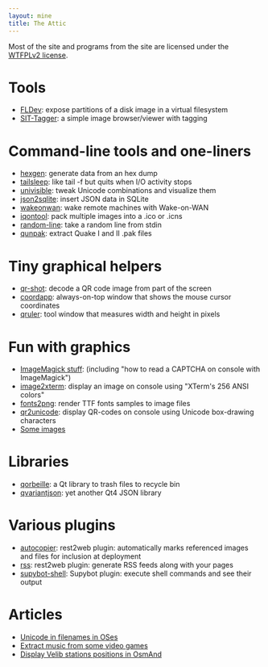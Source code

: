 ```yaml
---
layout: mine
title: The Attic
---
```


Most of the site and programs from the site are licensed under the [WTFPLv2 license](wtfpl).

# Tools #

- [FLDev](fldev): expose partitions of a disk image in a virtual filesystem
- [SIT-Tagger](sit-tagger): a simple image browser/viewer with tagging


# Command-line tools and one-liners #

- [hexgen](hexgen): generate data from an hex dump
- [tailsleep](tailsleep): like tail -f but quits when I/O activity stops
- [univisible](univisible): tweak Unicode combinations and visualize them
- [json2sqlite](json2sqlite): insert JSON data in SQLite
- [wakeonwan](wakeonwan): wake remote machines with Wake-on-WAN
- [iqontool](iqontool): pack multiple images into a .ico or .icns
- [random-line](random-line): take a random line from stdin
- [qunpak](qunpak): extract Quake I and II .pak files


# Tiny graphical helpers #

- [qr-shot](qr-shot): decode a QR code image from part of the screen
- [coordapp](coordapp): always-on-top window that shows the mouse cursor coordinates
- [qruler](qruler): tool window that measures width and height in pixels


# Fun with graphics #

- [ImageMagick stuff](magick): (including "how to read a CAPTCHA on console with ImageMagick")
- [image2xterm](image2xterm): display an image on console using "XTerm's 256 ANSI colors"
- [fonts2png](fonts2png): render TTF fonts samples to image files
- [qr2unicode](qr2unicode): display QR-codes on console using Unicode box-drawing characters
- [Some images](gfx)


# Libraries #

- [qorbeille](https://github.com/hydrargyrum/qorbeille): a Qt library to trash files to recycle bin
- [qvariantjson](https://github.com/hydrargyrum/qvariantjson): yet another Qt4 JSON library


# Various plugins #

- [autocopier](r2w_plugins): rest2web plugin: automatically marks referenced images and files for inclusion at deployment
- [rss](r2w_plugins): rest2web plugin: generate RSS feeds along with your pages
- [supybot-shell](supybot-shell): Supybot plugin: execute shell commands and see their output


# Articles #

- [Unicode in filenames in OSes](misc/unicode-filenames.html)
- [Extract music from some video games](misc/extract-vg-music.html)
- [Display Velib stations positions in OsmAnd](misc/velib-gpx-osmand.html)


